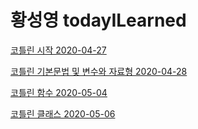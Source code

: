 # 황성영 todayILearned

[코틀린 시작 2020-04-27](https://github.com/hwangsungyoung/todayILearned/blob/master/kotlin/20200427.md)

[코틀린 기본문법 및 변수와 자료형 2020-04-28](https://github.com/hwangsungyoung/todayILearned/blob/master/kotlin/20200428.md)

[코틀린 함수 2020-05-04](https://github.com/hwangsungyoung/todayILearned/blob/master/kotlin/20200504.md)

[코틀린 클래스 2020-05-06](https://github.com/hwangsungyoung/todayILearned/blob/master/kotlin/20200506.md)